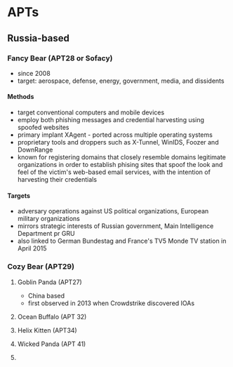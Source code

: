 # APTs

## Russia-based

### Fancy Bear (APT28 or Sofacy)

* since 2008
* target: aerospace, defense, energy, government, media, and dissidents

#### Methods

* target conventional computers and mobile devices
* employ both phishing messages and credential harvesting using spoofed websites
* primary implant XAgent - ported across multiple operating systems
* proprietary tools and droppers such as X-Tunnel, WinIDS, Foozer and DownRange
* known for registering domains that closely resemble domains legitimate organizations  in order to establish phising sites that spoof the look and feel of the victim's web-based email services, with the intention of harvesting their credentials

#### Targets

* adversary operations against US political organizations, European military organizations
* mirrors strategic interests of Russian government, Main Intelligence Department pr GRU
* also linked to German Bundestag and France's TV5 Monde TV station in April 2015

### Cozy Bear (APT29)





1. Goblin Panda (APT27)
   * China based
   * first observed in 2013 when Crowdstrike discovered IOAs







1. Ocean Buffalo (APT 32)
2. Helix Kitten (APT34)
3. Wicked Panda (APT 41)
4.
